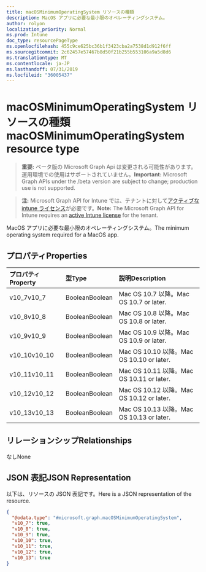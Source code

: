 ```yaml
---
title: macOSMinimumOperatingSystem リソースの種類
description: MacOS アプリに必要な最小限のオペレーティングシステム。
author: rolyon
localization_priority: Normal
ms.prod: Intune
doc_type: resourcePageType
ms.openlocfilehash: 455c9ce625bc36b1f3423cba2a7538d1d912f6ff
ms.sourcegitcommit: 2c62457e57467b8d50f21b255b553106a9a5d8d6
ms.translationtype: MT
ms.contentlocale: ja-JP
ms.lasthandoff: 07/31/2019
ms.locfileid: "36005437"
---
```

# <a name="macosminimumoperatingsystem-resource-type"></a><span data-ttu-id="dc278-103">macOSMinimumOperatingSystem リソースの種類</span><span class="sxs-lookup"><span data-stu-id="dc278-103">macOSMinimumOperatingSystem resource type</span></span>

> <span data-ttu-id="dc278-104">**重要:** ベータ版の Microsoft Graph Api は変更される可能性があります。運用環境での使用はサポートされていません。</span><span class="sxs-lookup"><span data-stu-id="dc278-104">**Important:** Microsoft Graph APIs under the /beta version are subject to change; production use is not supported.</span></span>

> <span data-ttu-id="dc278-105">**注:** Microsoft Graph API for Intune では、テナントに対して[アクティブな intune ライセンス](https://go.microsoft.com/fwlink/?linkid=839381)が必要です。</span><span class="sxs-lookup"><span data-stu-id="dc278-105">**Note:** The Microsoft Graph API for Intune requires an [active Intune license](https://go.microsoft.com/fwlink/?linkid=839381) for the tenant.</span></span>

<span data-ttu-id="dc278-106">MacOS アプリに必要な最小限のオペレーティングシステム。</span><span class="sxs-lookup"><span data-stu-id="dc278-106">The minimum operating system required for a MacOS app.</span></span>

## <a name="properties"></a><span data-ttu-id="dc278-107">プロパティ</span><span class="sxs-lookup"><span data-stu-id="dc278-107">Properties</span></span>
|<span data-ttu-id="dc278-108">プロパティ</span><span class="sxs-lookup"><span data-stu-id="dc278-108">Property</span></span>|<span data-ttu-id="dc278-109">型</span><span class="sxs-lookup"><span data-stu-id="dc278-109">Type</span></span>|<span data-ttu-id="dc278-110">説明</span><span class="sxs-lookup"><span data-stu-id="dc278-110">Description</span></span>|
|:---|:---|:---|
|<span data-ttu-id="dc278-111">v10_7</span><span class="sxs-lookup"><span data-stu-id="dc278-111">v10_7</span></span>|<span data-ttu-id="dc278-112">Boolean</span><span class="sxs-lookup"><span data-stu-id="dc278-112">Boolean</span></span>|<span data-ttu-id="dc278-113">Mac OS 10.7 以降。</span><span class="sxs-lookup"><span data-stu-id="dc278-113">Mac OS 10.7 or later.</span></span>|
|<span data-ttu-id="dc278-114">v10_8</span><span class="sxs-lookup"><span data-stu-id="dc278-114">v10_8</span></span>|<span data-ttu-id="dc278-115">Boolean</span><span class="sxs-lookup"><span data-stu-id="dc278-115">Boolean</span></span>|<span data-ttu-id="dc278-116">Mac OS 10.8 以降。</span><span class="sxs-lookup"><span data-stu-id="dc278-116">Mac OS 10.8 or later.</span></span>|
|<span data-ttu-id="dc278-117">v10_9</span><span class="sxs-lookup"><span data-stu-id="dc278-117">v10_9</span></span>|<span data-ttu-id="dc278-118">Boolean</span><span class="sxs-lookup"><span data-stu-id="dc278-118">Boolean</span></span>|<span data-ttu-id="dc278-119">Mac OS 10.9 以降。</span><span class="sxs-lookup"><span data-stu-id="dc278-119">Mac OS 10.9 or later.</span></span>|
|<span data-ttu-id="dc278-120">v10_10</span><span class="sxs-lookup"><span data-stu-id="dc278-120">v10_10</span></span>|<span data-ttu-id="dc278-121">Boolean</span><span class="sxs-lookup"><span data-stu-id="dc278-121">Boolean</span></span>|<span data-ttu-id="dc278-122">Mac OS 10.10 以降。</span><span class="sxs-lookup"><span data-stu-id="dc278-122">Mac OS 10.10 or later.</span></span>|
|<span data-ttu-id="dc278-123">v10_11</span><span class="sxs-lookup"><span data-stu-id="dc278-123">v10_11</span></span>|<span data-ttu-id="dc278-124">Boolean</span><span class="sxs-lookup"><span data-stu-id="dc278-124">Boolean</span></span>|<span data-ttu-id="dc278-125">Mac OS 10.11 以降。</span><span class="sxs-lookup"><span data-stu-id="dc278-125">Mac OS 10.11 or later.</span></span>|
|<span data-ttu-id="dc278-126">v10_12</span><span class="sxs-lookup"><span data-stu-id="dc278-126">v10_12</span></span>|<span data-ttu-id="dc278-127">Boolean</span><span class="sxs-lookup"><span data-stu-id="dc278-127">Boolean</span></span>|<span data-ttu-id="dc278-128">Mac OS 10.12 以降。</span><span class="sxs-lookup"><span data-stu-id="dc278-128">Mac OS 10.12 or later.</span></span>|
|<span data-ttu-id="dc278-129">v10_13</span><span class="sxs-lookup"><span data-stu-id="dc278-129">v10_13</span></span>|<span data-ttu-id="dc278-130">Boolean</span><span class="sxs-lookup"><span data-stu-id="dc278-130">Boolean</span></span>|<span data-ttu-id="dc278-131">Mac OS 10.13 以降。</span><span class="sxs-lookup"><span data-stu-id="dc278-131">Mac OS 10.13 or later.</span></span>|

## <a name="relationships"></a><span data-ttu-id="dc278-132">リレーションシップ</span><span class="sxs-lookup"><span data-stu-id="dc278-132">Relationships</span></span>
<span data-ttu-id="dc278-133">なし</span><span class="sxs-lookup"><span data-stu-id="dc278-133">None</span></span>

## <a name="json-representation"></a><span data-ttu-id="dc278-134">JSON 表記</span><span class="sxs-lookup"><span data-stu-id="dc278-134">JSON Representation</span></span>
<span data-ttu-id="dc278-135">以下は、リソースの JSON 表記です。</span><span class="sxs-lookup"><span data-stu-id="dc278-135">Here is a JSON representation of the resource.</span></span>
<!-- {
  "blockType": "resource",
  "@odata.type": "microsoft.graph.macOSMinimumOperatingSystem"
}
-->
``` json
{
  "@odata.type": "#microsoft.graph.macOSMinimumOperatingSystem",
  "v10_7": true,
  "v10_8": true,
  "v10_9": true,
  "v10_10": true,
  "v10_11": true,
  "v10_12": true,
  "v10_13": true
}
```





